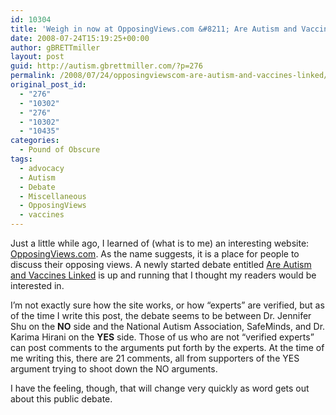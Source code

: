 ```yaml
---
id: 10304
title: 'Weigh in now at OpposingViews.com &#8211; Are Autism and Vaccines Linked'
date: 2008-07-24T15:19:25+00:00
author: gBRETTmiller
layout: post
guid: http://autism.gbrettmiller.com/?p=276
permalink: /2008/07/24/opposingviewscom-are-autism-and-vaccines-linked/
original_post_id:
  - "276"
  - "10302"
  - "276"
  - "10302"
  - "10435"
categories:
  - Pound of Obscure
tags:
  - advocacy
  - Autism
  - Debate
  - Miscellaneous
  - OpposingViews
  - vaccines
---
```

Just a little while ago, I learned of (what is to me) an interesting website: [OpposingViews.com](http://www.opposingviews.com). As the name suggests, it is a place for people to discuss their opposing views. A newly started debate entitled [Are Autism and Vaccines Linked](http://www.opposingviews.com/questions/are-autism-and-vaccines-linked) is up and running that I thought my readers would be interested in.

I&#8217;m not exactly sure how the site works, or how &#8220;experts&#8221; are verified, but as of the time I write this post, the debate seems to be between Dr. Jennifer Shu on the **NO** side and the National Autism Association, SafeMinds, and Dr. Karima Hirani on the **YES** side. Those of us who are not &#8220;verified experts&#8221; can post comments to the arguments put forth by the experts. At the time of me writing this, there are 21 comments, all from supporters of the YES argument trying to shoot down the NO arguments.

I have the feeling, though, that will change very quickly as word gets out about this public debate.